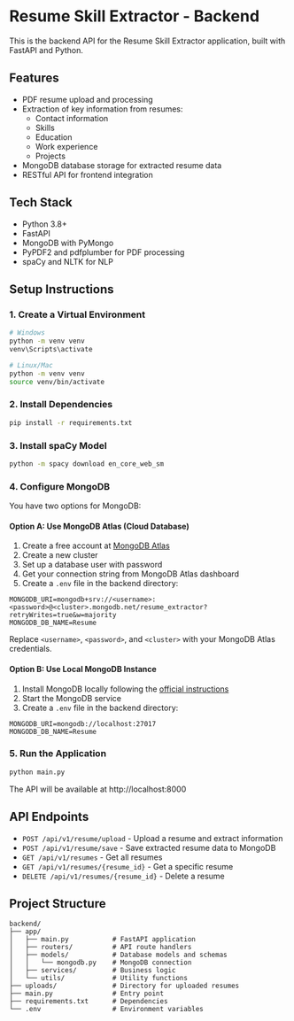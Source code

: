 # Resume Skill Extractor - Backend

This is the backend API for the Resume Skill Extractor application, built with FastAPI and Python.

## Features

- PDF resume upload and processing
- Extraction of key information from resumes:
  - Contact information
  - Skills
  - Education
  - Work experience
  - Projects
- MongoDB database storage for extracted resume data
- RESTful API for frontend integration

## Tech Stack

- Python 3.8+
- FastAPI
- MongoDB with PyMongo
- PyPDF2 and pdfplumber for PDF processing
- spaCy and NLTK for NLP

## Setup Instructions

### 1. Create a Virtual Environment

```bash
# Windows
python -m venv venv
venv\Scripts\activate

# Linux/Mac
python -m venv venv
source venv/bin/activate
```

### 2. Install Dependencies

```bash
pip install -r requirements.txt
```

### 3. Install spaCy Model

```bash
python -m spacy download en_core_web_sm
```

### 4. Configure MongoDB

You have two options for MongoDB:

#### Option A: Use MongoDB Atlas (Cloud Database)

1. Create a free account at [MongoDB Atlas](https://www.mongodb.com/cloud/atlas)
2. Create a new cluster
3. Set up a database user with password
4. Get your connection string from MongoDB Atlas dashboard
5. Create a `.env` file in the backend directory:

```
MONGODB_URI=mongodb+srv://<username>:<password>@<cluster>.mongodb.net/resume_extractor?retryWrites=true&w=majority
MONGODB_DB_NAME=Resume
```

Replace `<username>`, `<password>`, and `<cluster>` with your MongoDB Atlas credentials.

#### Option B: Use Local MongoDB Instance

1. Install MongoDB locally following the [official instructions](https://docs.mongodb.com/manual/installation/)
2. Start the MongoDB service
3. Create a `.env` file in the backend directory:

```
MONGODB_URI=mongodb://localhost:27017
MONGODB_DB_NAME=Resume
```

### 5. Run the Application

```bash
python main.py
```

The API will be available at http://localhost:8000

## API Endpoints

- `POST /api/v1/resume/upload` - Upload a resume and extract information
- `POST /api/v1/resume/save` - Save extracted resume data to MongoDB
- `GET /api/v1/resumes` - Get all resumes
- `GET /api/v1/resumes/{resume_id}` - Get a specific resume
- `DELETE /api/v1/resumes/{resume_id}` - Delete a resume

## Project Structure

```
backend/
├── app/
│   ├── main.py           # FastAPI application
│   ├── routers/          # API route handlers
│   ├── models/           # Database models and schemas
│   │   └── mongodb.py    # MongoDB connection
│   ├── services/         # Business logic
│   └── utils/            # Utility functions
├── uploads/              # Directory for uploaded resumes
├── main.py               # Entry point
├── requirements.txt      # Dependencies
└── .env                  # Environment variables
```
